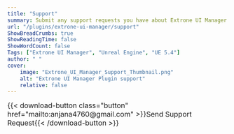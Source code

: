 ```yaml
---
title: "Support"
summary: Submit any support requests you have about Extrone UI Manager here.
url: "/plugins/extrone-ui-manager/support"
ShowBreadCrumbs: true
ShowReadingTime: false
ShowWordCount: false
Tags: ["Extrone UI Manager", "Unreal Engine", "UE 5.4"]
author: " "
cover:
    image: "Extrone_UI_Manager_Support_Thumbnail.png"
    alt: "Extrone UI Manager Plugin support"
    relative: false
---
```


<div class="buttons" style="display:flex; justify-content:left; font-size:medium; max-width:none; gap:var(--gap); margin-top:var(--gap);">
{{< download-button class="button" href="mailto:anjana4760@gmail.com" >}}Send Support Request{{< /download-button >}}
</div>